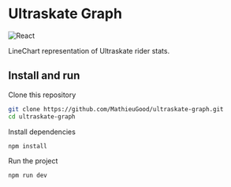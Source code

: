 # Ultraskate Graph

![React](https://img.shields.io/badge/react-%2320232a.svg?style=for-the-badge&logo=react&logoColor=%2361DAFB)

LineChart representation of Ultraskate rider stats.

## Install and run

Clone this repository

```bash
git clone https://github.com/MathieuGood/ultraskate-graph.git
cd ultraskate-graph
```

Install dependencies

```bash
npm install
```

Run the project

```bash
npm run dev
```
